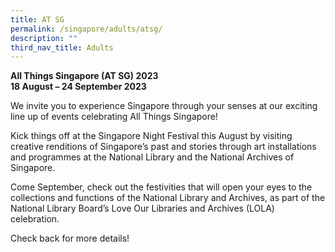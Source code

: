 ```yaml
---
title: AT SG
permalink: /singapore/adults/atsg/
description: ""
third_nav_title: Adults
---
```

**All Things Singapore (AT SG) 2023
<br>18 August – 24 September 2023**

We invite you to experience Singapore through your senses at our exciting line up of events celebrating All Things Singapore!

Kick things off at the Singapore Night Festival this August by visiting creative renditions of Singapore’s past and stories through art installations and programmes at the National Library and the National Archives of Singapore.

Come September, check out the festivities that will open your eyes to the collections and functions of the National Library and Archives, as part of the National Library Board’s Love Our Libraries and Archives (LOLA) celebration.

Check back for more details!